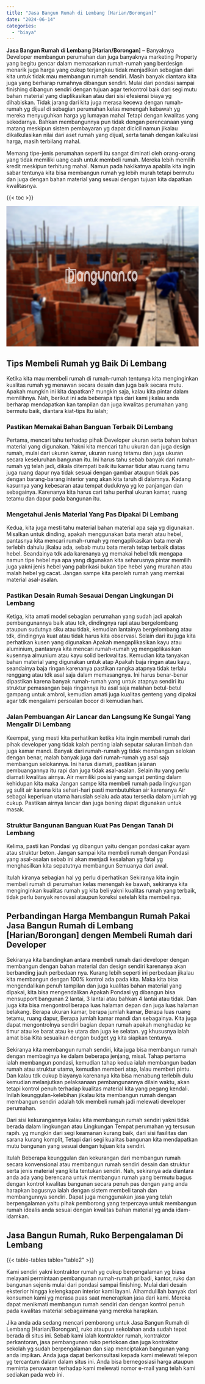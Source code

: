 ```yaml
---
title: "Jasa Bangun Rumah di Lembang [Harian/Borongan]"
date: "2024-06-14"
categories: 
  - "biaya"
---
```


**Jasa Bangun Rumah di Lembang \[Harian/Borongan\]** – Banyaknya Developer membangun perumahan dan juga banyaknya marketing Property yang begitu gencar dalam memasarkan rumah-rumah yang berdesign menarik juga harga yang cukup terjangkau tidak menjadikan sebagian dari kita untuk tidak mau membangun rumah sendiri. Masih banyak diantara kita juga yang berharap rumahnya dibangun sendiri. Mulai dari pondasi sampai finishing dibangun sendiri dengan tujuan agar terkontrol baik dari segi mutu bahan material yang diaplikasikan atau dari sisi efesiensi biaya yg dihabiskan. Tidak jarang dari kita juga merasa kecewa dengan rumah-rumah yg dijual di sebagian perumahan kelas menengah kebawah yg mereka menyuguhkan harga yg lumayan mahal Tetapi dengan kwalitas yang sekedarnya. Bahkan membangunnya pun tidak dengan perencanaan yang matang meskipun sistem pembayaran yg dapat dicicil namun jikalau dikalkulasikan nilai dari aset rumah yang dijual, serta tanah dengan kalkulasi harga, masih terbilang mahal.

Memang tipe-jenis perumahan seperti itu sangat diminati oleh orang-orang yang tidak memiliki uang cash untuk membeli rumah. Mereka lebih memilih kredit meskipun terhitung mahal. Namun pada hakikatnya apabila kita ingin sabar tentunya kita bisa membangun rumah yg lebih murah tetapi bermutu dan juga dengan bahan material yang sesuai dengan tujuan kita dapatkan kwalitasnya.

{{< toc >}}

![Jasa Bangun Rumah di Lembang [Harian/Borongan]](/images/borong-bangunan-16.png)

## Tips Membeli Rumah yg Baik Di Lembang

Ketika kita mau membeli rumah di rumah-rumah tentunya kita menginginkan kualitas rumah yg menawan secara desain dan juga baik secara mutu. Apakah mungkin ini kita dapatkan? mungkin saja, kalau kita pintar dalam memilihnya. Nah, berikut ini ada beberapa tips dari kami jikalau anda berharap mendapatkan kan tampilan dan juga kwalitas perumahan yang bermutu baik, diantara kiat-tips Itu ialah;

### Pastikan Memakai Bahan Banguan Terbaik Di Lembang

Pertama, mencari tahu terhadap pihak Developer ukuran serta bahan bahan material yang digunakan. Yakni kita mencari tahu ukuran dan juga design rumah, mulai dari ukuran kamar, ukuran ruang tetamu dan juga ukuran secara keseluruhan bangunan itu. Ini harus tahu sebab banyak dari rumah-rumah yg telah jadi, dikala ditempati baik itu kamar tidur atau ruang tamu juga ruang dapur nya tidak sesuai dengan gambar ataupun tidak pas dengan barang-barang interior yang akan kita taruh di dalamnya. Kadang kasurnya yang kebesaran atau tempat duduknya yg ke panjangan dan sebagainya. Karenanya kita harus cari tahu perihal ukuran kamar, ruang tetamu dan dapur pada bangunan itu.

### Mengetahui Jenis Material Yang Pas Dipakai Di Lembang

Kedua, kita juga mesti tahu material bahan material apa saja yg digunakan. Misalkan untuk dinding, apakah menggunakan bata merah atau hebel, pantasnya kita mencari rumah-rumah yg mengaplikasikan bata merah terlebih dahulu jikalau ada, sebab mutu bata merah tetap terbaik diatas hebel. Seandainya tdk ada karenanya yg memakai hebel tdk mengapa namun tipe hebel nya apa yang digunakan kita seharusnya pintar memilih juga yakni jenis hebel yang pabrikasi bukan tipe hebel yang murahan atau malah hebel yg cacat. Jangan sampe kita peroleh rumah yang memkai material asal-asalan.

### Pastikan Desain Rumah Sesauai Dengan Lingkungan Di Lembang

Ketiga, kita amati model sebagian perumahan yang sudah jadi apakah pembangunannya baik atau tdk, dindingnya rapi atau bergelombang ataupun sudutnya siku atau tidak, kemudian lantainya bergelombang atau tdk, dindingnya kuat atau tidak harus kita observasi. Selain dari itu juga kita perhatikan kusen yang digunakan Apakah mengaplikasikan kayu atau aluminium, pantasnya kita mencari rumah-rumah yg mengaplikasikan kusennya almunium atau kayu solid berkwalitas. Kemudian kita tanyakan bahan material yang digunakan untuk atap Apakah baja ringan atau kayu, seandainya baja ringan karenanya pastikan rangka atapnya tidak terlalu renggang atau tdk asal saja dalam memasangnya. Ini harus benar-benar dipastikan karena banyak rumah-rumah yang untuk atapnya sendiri itu struktur pemasangan baja ringannya itu asal saja malahan betul-betul gampang untuk ambrol, kemudian amati juga kualitas genteng yang dipakai agar tdk mengalami persoalan bocor di kemudian hari.

### Jalan Pembuangan Air Lancar dan Langsung Ke Sungai Yang Mengalir Di Lembang

Keempat, yang mesti kita perhatikan ketika kita ingin membeli rumah dari pihak developer yang tidak kalah penting ialah seputar saluran limbah dan juga kamar mandi. Banyak dari rumah-rumah yg tidak membangun selokan dengan benar, malah banyak juga dari rumah-rumah yg asal saja membangun selokannya. Ini harus diamati, pastikan jalanan pembuangannya itu rapi dan juga tidak asal-asalan. Selain itu yang perlu diamati kwalitas airnya. Air memiliki posisi yang sangat penting dalam kehidupan kita maka Jangan sampe kita membeli rumah pada lingkungan yg sulit air karena kita sehari-hari pasti membutuhkan air karenanya Air sebagai keperluan utama haruslah selalu ada atau tersedia dalam jumlah yg cukup. Pastikan airnya lancar dan juga bening dapat digunakan untuk masak.

### Struktur Bangunan Banguan Kuat Pas Dengan Tanah Di Lembang

Kelima, pasti kan Pondasi yg dibangun yaitu dengan pondasi cakar ayam atau struktur beton. Jangan sampai kita membeli rumah dengan Pondasi yang asal-asalan sebab ini akan menjadi kesalahan yg fatal yg menghasilkan kita sepatutnya membangun Semuanya dari awal.

Itulah kiranya sebagian hal yg perlu diperhatikan Sekiranya kita ingin membeli rumah di perumahan kelas menengah ke bawah, sekiranya kita menginginkan kualitas rumah yg kita beli yakni kualitas rumah yang terbaik, tidak perlu banyak renovasi ataupun koreksi setelah kita membelinya.

## Perbandingan Harga Membangun Rumah Pakai Jasa Bangun Rumah di Lembang \[Harian/Borongan\] dengen Membeli Rumah dari Developer

Sekiranya kita bandingkan antara membeli rumah dari developer dengan membangun dengan bahan material dan design sendiri karenanya akan berbanding jauh perbedaan nya. Kurang lebih seperti ini perbedaan jikalau kita membangun dengan 100% kontrol ada pada kita. Maka kita bisa mengendalikan penuh tampilan dan juga kualitas bahan material yang dipakai, kita bisa mengendalikan Apakah Pondasi yg dibangun bisa mensupport bangunan 2 lantai, 3 lantai atau bahkan 4 lantai atau tidak. Dan juga kita bisa mengontrol berapa luas halaman depan dan juga luas halaman belakang. Berapa ukuran kamar, berapa jumlah kamar, Berapa luas ruang tetamu, ruang dapur, Berapa jumlah kamar mandi dan sebagainya. Kita juga dapat mengontrolnya sendiri bagian depan rumah apakah menghadap ke timur atau ke barat atau ke utara dan juga ke selatan. yg khususnya ialah amat bisa Kita sesuaikan dengan budget yg kita siapkan tentunya.

Sekiranya kita membangun rumah sendiri, kita juga bisa membangun rumah dengan membaginya ke dalam beberapa jenjang, misal. Tahap pertama ialah membangun pondasi, kemudian tahap kedua ialah membangun badan rumah atau struktur utama, kemudian memberi atap, lalau memberi pintu. Dan kalau tdk cukup biayanya karenanya kita bisa menabung terlebih dulu kemudian melanjutkan pelaksanaan pembangunannya dilain waktu, akan tetapi kontrol penuh terhadap kualitas material kita yang pegang kendali. Inilah keunggulan-kelebihan jikalau kita membangun rumah dengan membangun sendiri adalah tdk membeli rumah jadi melewati developer perumahan.

Dari sisi kekurangannya kalau kita membangun rumah sendiri yakni tidak berada dalam lingkungan atau Lingkungan Tempat perumahan yg tersusun rapih. yg mungkin dari segi keamanan kurang baik, dari sisi fasilitas dan sarana kurang komplit, Tetapi dari segi kualitas bangunan kita mendapatkan mutu bangunan yang sesuai dengan tujuan kita sendiri.

Itulah Beberapa keunggulan dan kekurangan dari membangun rumah secara konvensional atau membangun rumah sendiri desain dan struktur serta jenis material yang kita tentukan sendiri. Nah, sekiranya ada diantara anda ada yang berencana untuk membangun rumah yang bermutu bagus dengan kontrol kwalitas bangunan secara penuh pas dengan yang anda harapkan bagusnya ialah dengan sistem membeli tanah dan membangunnya sendiri. Dapat juga menggunakan jasa yang telah berpengalaman yaitu pihak pemborong yang terpercaya untuk membangun rumah idealis anda sesuai dengan kwalitas bahan material yg anda idam-idamkan.

## Jasa Bangun Rumah, Ruko Berpengalaman Di Lembang

{{< table-tables table="table2" >}}

Kami sendiri yakni kontraktor rumah yg cukup berpengalaman yg biasa melayani permintaan pembangunan rumah-rumah pribadi, kantor, ruko dan bangunan sejenis mulai dari pondasi sampai finishing. Mulai dari desain eksterior hingga kelengkapan interior kami layani. Alhamdulillah banyak dari konsumen kami yg merasa puas saat menerapkan jasa dari kami. Mereka dapat menikmati membangun rumah sendiri dan dengan kontrol penuh pada kwalitas material sebagaimana yang mereka harapkan.

Jika anda ada sedang mencari pemborong untuk Jasa Bangun Rumah di Lembang \[Harian/Borongan\], ruko ataupun sekolahan anda sudah tepat berada di situs ini. Sebab kami ialah kontraktor rumah, kontraktor perkantoran, jasa pembangunan ruko pertokoan dan juga kontraktor sekolah yg sudah berpengalaman dan siap menciptakan bangunan yang anda impikan. Anda juga dapat berkonsultasi kepada kami melewati telepon yg tercantum dalam dalam situs ini. Anda bisa bernegosiasi harga ataupun meminta penawaran terhadap kami melewati nomor e-mail yang telah kami sediakan pada web ini.
